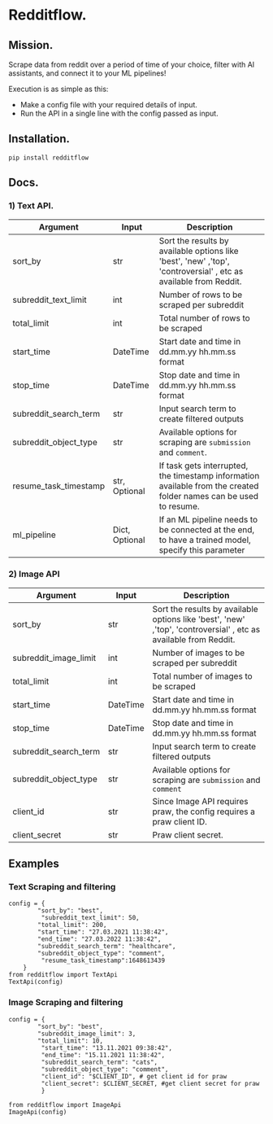 # Redditflow. 

## Mission.
Scrape data from reddit over a period of time of your choice, filter with AI assistants, and connect it to your ML pipelines!

Execution is as simple as this: 

* Make a config file with your required details of input.
* Run the API in a single line with the config passed as input.

## Installation.  
`pip install redditflow`

## Docs.  
### 1) Text API.  

Argument | Input | Description
--------- | ------- | -----------  
sort_by | str | Sort the results by available options like 'best', 'new' ,'top', 'controversial' , etc as available from Reddit.
subreddit_text_limit | int | Number of rows to be scraped per subreddit
total_limit | int | Total number of rows to be scraped
start_time | DateTime | Start date and time in dd.mm.yy hh.mm.ss format
stop_time | DateTime | Stop date and time in dd.mm.yy hh.mm.ss format
subreddit_search_term | str | Input search term to create filtered outputs
subreddit_object_type | str | Available options for scraping are `submission` and `comment`. 
resume_task_timestamp | str, Optional | If task gets interrupted, the timestamp information available from the created folder names can be used to resume.
ml_pipeline | Dict, Optional | If an ML pipeline needs to be connected at the end, to have a trained model, specify this parameter

### 2) Image API

Argument | Input | Description
--------- | ------- | -----------  
sort_by | str | Sort the results by available options like 'best', 'new' ,'top', 'controversial' , etc as available from Reddit.
subreddit_image_limit | int | Number of images to be scraped per subreddit
total_limit | int | Total number of images to be scraped
start_time | DateTime | Start date and time in dd.mm.yy hh.mm.ss format
stop_time | DateTime | Stop date and time in dd.mm.yy hh.mm.ss format
subreddit_search_term | str | Input search term to create filtered outputs
subreddit_object_type | str | Available options for scraping are `submission` and `comment`
client_id | str | Since Image API requires praw, the config requires a praw client ID.
client_secret | str | Praw client secret. 

## Examples

### Text Scraping and filtering
```
config = {
        "sort_by": "best",
         "subreddit_text_limit": 50,
        "total_limit": 200,
        "start_time": "27.03.2021 11:38:42",
        "end_time": "27.03.2022 11:38:42",
        "subreddit_search_term": "healthcare",
        "subreddit_object_type": "comment",
         "resume_task_timestamp":1648613439
    }
from redditflow import TextApi
TextApi(config)
```
### Image Scraping and filtering

```
config = {
        "sort_by": "best",
        "subreddit_image_limit": 3,
        "total_limit": 10,
         "start_time": "13.11.2021 09:38:42",
         "end_time": "15.11.2021 11:38:42",
         "subreddit_search_term": "cats",
         "subreddit_object_type": "comment",
         "client_id": "$CLIENT_ID", # get client id for praw
         "client_secret": $CLIENT_SECRET, #get client secret for praw
         }

from redditflow import ImageApi
ImageApi(config)

```




